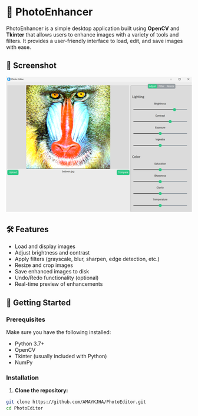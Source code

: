 # 📸 PhotoEnhancer

PhotoEnhancer is a simple desktop application built using **OpenCV** and **Tkinter** that allows users to enhance images with a variety of tools and filters. It provides a user-friendly interface to load, edit, and save images with ease.
## 📸 Screenshot
<img src="screenshot.png" width=800>

## 🛠 Features

- Load and display images
- Adjust brightness and contrast
- Apply filters (grayscale, blur, sharpen, edge detection, etc.)
- Resize and crop images
- Save enhanced images to disk
- Undo/Redo functionality (optional)
- Real-time preview of enhancements

## 🚀 Getting Started

### Prerequisites

Make sure you have the following installed:

- Python 3.7+
- OpenCV
- Tkinter (usually included with Python)
- NumPy

### Installation

1. **Clone the repository:**

```bash
git clone https://github.com/AMAYKJHA/PhotoEditor.git
cd PhotoEditor
